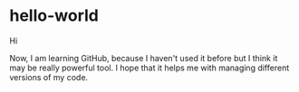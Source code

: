 # hello-world

Hi

Now, I am learning GitHub, because I haven't used it before but I think it may be really powerful tool. 
I hope that it helps me with managing different versions of my code. 
